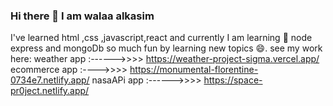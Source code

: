 ### Hi there 👋 I am walaa alkasim
I've learned html ,css ,javascript,react and 
currently I am learning 🌱 node express and mongoDb
so much fun by learning new topics 😄.
see my work here:
weather app :------>>>>  https://weather-project-sigma.vercel.app/
ecommerce app :---->>>>  https://monumental-florentine-0734e7.netlify.app/
nasaAPi app :------>>>>  https://space-pr0ject.netlify.app/



<!--
**walaaalkasim/walaaalkasim** is a ✨ _special_ ✨ repository because its `README.md` (this file) appears on your GitHub profile.

Here are some ideas to get you started:

- 🔭 I’m currently working on ...
- 🌱 I’m currently learning ...
- 👯 I’m looking to collaborate on ...
- 🤔 I’m looking for help with ...
- 💬 Ask me about ...
- 📫 How to reach me: ...
- 😄 Pronouns: ...
- ⚡ Fun fact: ...
-->
